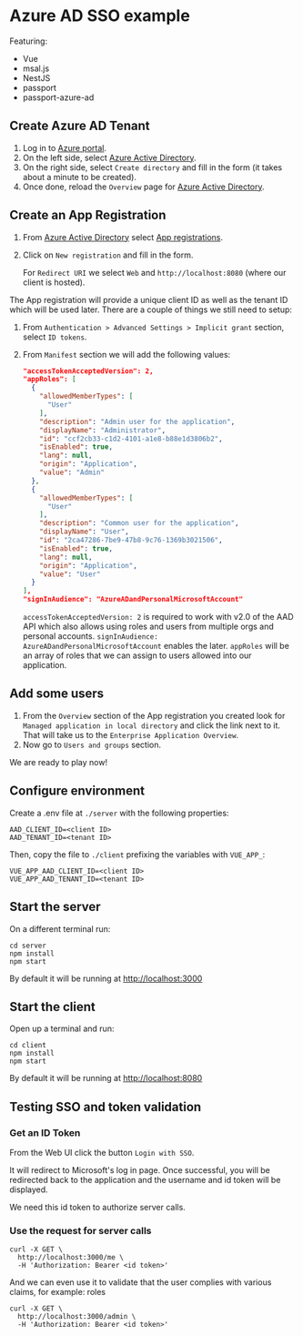 # Azure AD SSO example

Featuring:

- Vue
- msal.js
- NestJS
- passport
- passport-azure-ad

## Create Azure AD Tenant

1. Log in to [Azure portal](https://portal.azure.com).
1. On the left side, select [Azure Active Directory](https://portal.azure.com/#blade/Microsoft_AAD_IAM/ActiveDirectoryMenuBlade/Overview).
1. On the right side, select `Create directory` and fill in the form (it takes about a minute to be created).
1. Once done, reload the `Overview` page for [Azure Active Directory](https://portal.azure.com/#blade/Microsoft_AAD_IAM/ActiveDirectoryMenuBlade/Overview).

## Create an App Registration

1. From [Azure Active Directory](https://portal.azure.com/#blade/Microsoft_AAD_IAM/ActiveDirectoryMenuBlade/Overview) select [App registrations](https://portal.azure.com/#blade/Microsoft_AAD_IAM/ActiveDirectoryMenuBlade/RegisteredApps).
1. Click on `New registration` and fill in the form.

   For `Redirect URI` we select `Web` and `http://localhost:8080` (where our client is hosted).

The App registration will provide a unique client ID as well as the tenant ID which will be used later. There are a couple of things we still need to setup:

1. From `Authentication > Advanced Settings > Implicit grant` section, select `ID tokens`.
1. From `Manifest` section we will add the following values:

    ```json
    "accessTokenAcceptedVersion": 2,
    "appRoles": [
      {
        "allowedMemberTypes": [
          "User"
        ],
        "description": "Admin user for the application",
        "displayName": "Administrator",
        "id": "ccf2cb33-c1d2-4101-a1e8-b88e1d3806b2",
        "isEnabled": true,
        "lang": null,
        "origin": "Application",
        "value": "Admin"
      },
      {
        "allowedMemberTypes": [
          "User"
        ],
        "description": "Common user for the application",
        "displayName": "User",
        "id": "2ca47286-7be9-47b8-9c76-1369b3021506",
        "isEnabled": true,
        "lang": null,
        "origin": "Application",
        "value": "User"
      }
    ],
    "signInAudience": "AzureADandPersonalMicrosoftAccount"
    ```

    `accessTokenAcceptedVersion: 2` is required to work with v2.0 of the AAD API which also allows using roles and users from multiple orgs and personal accounts.
    `signInAudience: AzureADandPersonalMicrosoftAccount` enables the later.
    `appRoles` will be an array of roles that we can assign to users allowed into our application.

## Add some users

1. From the `Overview` section of the App registration you created look for `Managed application in local directory` and click the link next to it. That will take us to the `Enterprise Application Overview`.
1. Now go to `Users and groups` section.


We are ready to play now!

## Configure environment

Create a .env file at `./server` with the following properties:

```
AAD_CLIENT_ID=<client ID>
AAD_TENANT_ID=<tenant ID>
```

Then, copy the file to `./client` prefixing the variables with `VUE_APP_`:

```
VUE_APP_AAD_CLIENT_ID=<client ID>
VUE_APP_AAD_TENANT_ID=<tenant ID>
```

## Start the server

On a different terminal run:

```
cd server
npm install
npm start
```

By default it will be running at [http://localhost:3000](http://localhost:3000)

## Start the client

Open up a terminal and run:

```
cd client
npm install
npm start
```

By default it will be running at [http://localhost:8080](http://localhost:8080)

## Testing SSO and token validation

### Get an ID Token

From the Web UI click the button `Login with SSO`.

It will redirect to Microsoft's log in page. Once successful, you will be redirected back to the application and the username and id token will be displayed.

We need this id token to authorize server calls.

### Use the request for server calls

```
curl -X GET \
  http://localhost:3000/me \
  -H 'Authorization: Bearer <id token>'
```

And we can even use it to validate that the user complies with various claims, for example: roles

```
curl -X GET \
  http://localhost:3000/admin \
  -H 'Authorization: Bearer <id token>'
```
